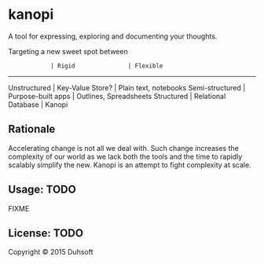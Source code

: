 # kanopi

A tool for expressing, exploring and documenting your thoughts.

Targeting a new sweet spot between 

                | Rigid               | Flexible
_______________________________________________________________
Unstructured    | Key-Value Store?    | Plain text, notebooks
Semi-structured | Purpose-built apps  | Outlines, Spreadsheets
Structured      | Relational Database | Kanopi

## Rationale

Accelerating change is not all we deal with. Such change increases the
complexity of our world as we lack both the tools and the time to rapidly
scalably simplify the new. Kanopi is an attempt to fight complexity at
scale.

## Usage: TODO

FIXME

## License: TODO

Copyright © 2015 Duhsoft
